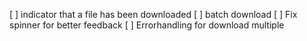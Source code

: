 [ ] indicator that a file has been downloaded
[ ] batch download
[ ] Fix spinner for better feedback
[ ] Errorhandling for download multiple


